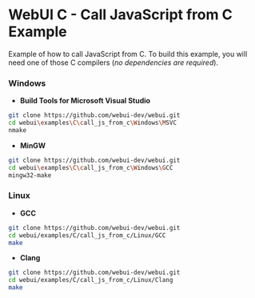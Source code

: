 
# WebUI C - Call JavaScript from C Example

Example of how to call JavaScript from C. To build this example, you will need one of those C compilers (*no dependencies are required*).

### Windows

- **Build Tools for Microsoft Visual Studio**
```sh
git clone https://github.com/webui-dev/webui.git
cd webui\examples\C\call_js_from_c\Windows\MSVC
nmake
```

- **MinGW**
```sh
git clone https://github.com/webui-dev/webui.git
cd webui\examples\C\call_js_from_c\Windows\GCC
mingw32-make
```

### Linux

- **GCC**
```sh
git clone https://github.com/webui-dev/webui.git
cd webui/examples/C/call_js_from_c/Linux/GCC
make
```

- **Clang**
```sh
git clone https://github.com/webui-dev/webui.git
cd webui/examples/C/call_js_from_c/Linux/Clang
make
```
